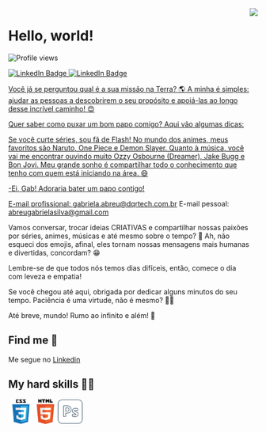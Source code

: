 <img align="right" height="590em" src="https://raw.githubusercontent.com/gist/gsabreudev/efa4713bf6a8c3b38c076fef9e3f61be/raw/ebdd5b82290f40f9c1d4d6fac6e003b2960a58cd/githubcard.svg"/>
<h1 align="left"> Hello, world! </h1>
<p align="left"> <img src="https://komarev.com/ghpvc/?username=gsabreudev&color=orange" alt="Profile views" /> </p>

<div id="badges">
  <a href = "https://www.linkedin.com/in/caio-souza-freire-10b7632b8/">
 <img src="https://img.shields.io/badge/LinkedIn-blue?style=for-the-badge&logo=linkedin&logoColor=white" alt="LinkedIn Badge"/>
    <a/>
   <a href = "https://dqrtech.inhire.app/vagas">  
 <img src="https://img.shields.io/badge/Vagas-black?style=for-the-badge&logo=Vagas&logoColor=white" alt="LinkedIn Badge"/>
   </div>

Você já se perguntou qual é a sua missão na Terra? 🌎 A minha é simples: ajudar as pessoas a descobrirem o seu propósito e apoiá-las ao longo desse incrível caminho! 😍

Quer saber como puxar um bom papo comigo? Aqui vão algumas dicas:

Se você curte séries, sou fã de Flash!
No mundo dos animes, meus favoritos são Naruto, One Piece e Demon Slayer.
Quanto à música, você vai me encontrar ouvindo muito Ozzy Osbourne (Dreamer), Jake Bugg e Bon Jovi.
Meu grande sonho é compartilhar todo o conhecimento que tenho com quem está iniciando na área. 😄

-Ei, Gab! Adoraria bater um papo contigo!

E-mail profissional: gabriela.abreu@dqrtech.com.br
E-mail pessoal: abreugabrielasilva@gmail.com

Vamos conversar, trocar ideias CRIATIVAS e compartilhar nossas paixões por séries, animes, músicas e até mesmo sobre o tempo? 🤩 Ah, não esqueci dos emojis, afinal, eles tornam nossas mensagens mais humanas e divertidas, concordam? 😁

Lembre-se de que todos nós temos dias difíceis, então, comece o dia com leveza e empatia!

Se você chegou até aqui, obrigada por dedicar alguns minutos do seu tempo. Paciência é uma virtude, não é mesmo? 🤷‍♀️

Até breve, mundo!
Rumo ao infinito e além! 🚀

## Find me 🤗

Me segue no [Linkedin](https://www.linkedin.com/in/abreugabriela/) <br> 
 

## My hard skills 👩‍💻

<img align="left" alt="CSS" width="50px" src="https://raw.githubusercontent.com/github/explore/80688e429a7d4ef2fca1e82350fe8e3517d3494d/topics/css/css.png" />
<img align="left" alt="Scala" width="50px" src="https://raw.githubusercontent.com/github/explore/80688e429a7d4ef2fca1e82350fe8e3517d3494d/topics/html/html.png" />
<a href="https://www.photoshop.com/en" target="_blank"><img src="https://raw.githubusercontent.com/devicons/devicon/master/icons/photoshop/photoshop-line.svg" alt="Photoshop" width="50" height="50"></a>

<br/>
